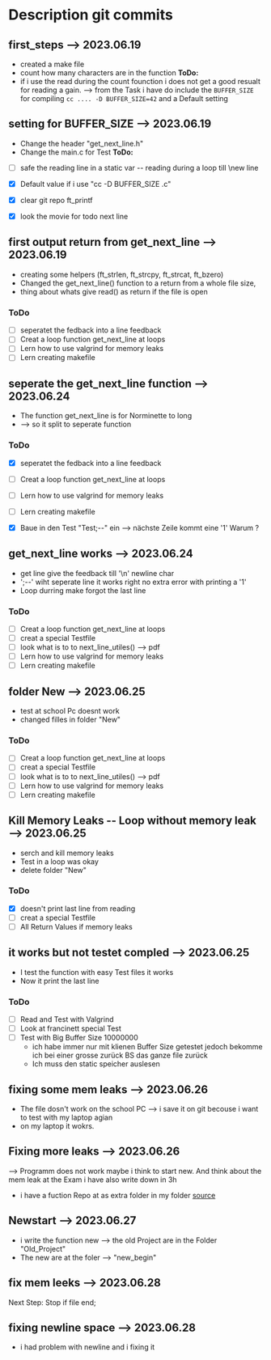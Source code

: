 # Description git commits 

## first_steps --> 2023.06.19
- created a make file 
- count how many characters are in the function 
**ToDo:** 
- if i use the read during the count founction i does not get a good resualt for reading a gain. --> from the Task i have do include the ```BUFFER_SIZE``` for compiling ```cc .... -D BUFFER_SIZE=42``` and a Default setting 

## setting for BUFFER_SIZE --> 2023.06.19
- Change the header "get_next_line.h" 
- Change the main.c for Test
**ToDo:** 
- [ ] safe the reading line in a static var -- reading during a loop till \new line
- [x] Default value if i use "cc -D BUFFER_SIZE <file>.c"
- [x] clear git repo ft_printf
- [x] look the movie for todo next line


## first output return from get_next_line --> 2023.06.19
- creating some helpers (ft_strlen, ft_strcpy, ft_strcat, ft_bzero)
- Changed the get_next_line() function to a return from a whole file size, 
- thing about whats give read() as return if the file is open
### ToDo
- [ ] seperatet the fedback into a line feedback 
- [ ] Creat a loop function get_next_line at loops 
- [ ] Lern how to use valgrind for memory leaks
- [ ] Lern creating makefile

## seperate the get_next_line function --> 2023.06.24
- The function get_next_line is for Norminette to long 
- --> so it split to seperate function 
### ToDo
- [x] seperatet the fedback into a line feedback 
- [ ] Creat a loop function get_next_line at loops 
- [ ] Lern how to use valgrind for memory leaks
- [ ] Lern creating makefile
- [x] Baue in den Test "Test;--" ein --> nächste Zeile kommt eine '1' Warum ? 


## get_next_line works --> 2023.06.24
- get line give the feedback till '\n' newline char
- ';--' wiht seperate line it works right no extra error with printing a '1'
- Loop durring make forgot the last line 
### ToDo
- [ ] Creat a loop function get_next_line at loops 
- [ ] creat a special Testfile 
- [ ] look what is to to next_line_utiles() --> pdf
- [ ] Lern how to use valgrind for memory leaks
- [ ] Lern creating makefile

## folder New --> 2023.06.25
- test at school Pc doesnt work 
- changed filles in folder "New" 
### ToDo
- [ ] Creat a loop function get_next_line at loops 
- [ ] creat a special Testfile 
- [ ] look what is to to next_line_utiles() --> pdf
- [ ] Lern how to use valgrind for memory leaks
- [ ] Lern creating makefile

## Kill Memory Leaks -- Loop without memory leak --> 2023.06.25
- serch and kill memory leaks 
- Test in a loop was okay
- delete folder "New"
### ToDo 
- [x] doesn't print last line from reading 
- [ ] creat a special Testfile
- [ ] All Return Values if memory leaks

## it works but not testet compled --> 2023.06.25
- I test the function with easy Test files it works 
- Now it print the last line 
### ToDo 
- [ ] Read and Test with Valgrind 
- [ ] Look at francinett special Test 
- [ ] Test with Big Buffer Size 10000000
    - ich habe immer nur mit klienen  Buffer Size getestet jedoch bekomme ich bei einer grosse zurück BS das ganze file zurück
    - Ich muss den static speicher auslesen 

## fixing some mem leaks --> 2023.06.26
- The file dosn't work on the school PC 
--> i save it on git becouse i want to test with my laptop agian 
- on my laptop it wokrs. 

## Fixing more leaks --> 2023.06.26
--> Programm does not work maybe i think to start new. And think about the mem leak at the Exam i have also write down in 3h 
- i have a fuction Repo at as extra folder in my folder 
[source](https://codeberg.org/Vusk/get_next_line)

## Newstart --> 2023.06.27
- i write the function new --> the old Project are in the Folder "Old_Project"
- The new are at the foler --> "new_begin"


## fix mem leeks --> 2023.06.28
Next Step: Stop if file end;  

## fixing newline space --> 2023.06.28
- i had problem with newline and i fixing it 
